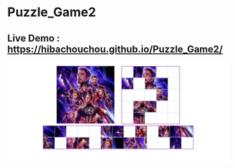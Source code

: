 # Puzzle_Game2
## Live Demo : https://hibachouchou.github.io/Puzzle_Game2/
![Puzzle Game](game.png)
